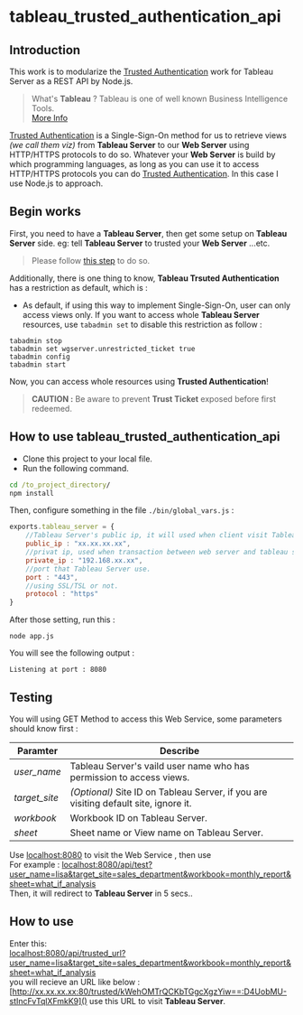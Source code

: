 # tableau_trusted_authentication_api

## Introduction

This work is to modularize the [Trusted Authentication](https://onlinehelp.tableau.com/current/server/en-us/trusted_auth_how.htm) work for Tableau Server as a REST API by Node.js.

>What's **Tableau** ? Tableau is one of well known Business Intelligence Tools.  
[More Info](https://www.tableau.com/)

[Trusted Authentication](https://onlinehelp.tableau.com/current/server/en-us/trusted_auth_how.htm) is a Single-Sign-On method for us to retrieve views *(we call them viz)* from **Tableau Server** to our **Web Server** using HTTP/HTTPS protocols to do so. Whatever your **Web Server** is build by which programming languages, as long as you can use it to access HTTP/HTTPS protocols you can do [Trusted Authentication](https://onlinehelp.tableau.com/current/server/en-us/trusted_auth_how.htm). In this case I use Node.js to approach.

## Begin works

First, you need to have a **Tableau Server**, then get some setup on **Tableau Server** side. eg: tell **Tableau Server** to trusted your **Web Server** ...etc.
> Please follow [this step](https://onlinehelp.tableau.com/current/server/en-us/trusted_auth_trustIP.htm) to do so.

Additionally, there is one thing to know, **Tableau Trsuted Authentication** has a restriction as default, which is :
* As default, if using this way to implement Single-Sign-On, user can only access views only. If you want to access whole **Tableau Server** resources, use ```tabadmin set``` to disable this restriction as follow :
```
tabadmin stop
tabadmin set wgserver.unrestricted_ticket true
tabadmin config
tabadmin start
```
Now, you can access whole resources using **Trusted Authentication**!
>**CAUTION :** Be aware to prevent **Trust Ticket** exposed before first redeemed.

##  How to use **tableau_trusted_authentication_api**

* Clone this project to your local file.
* Run the following command.
```cmd
cd /to_project_directory/
npm install
```
Then, configure something in the file  ```./bin/global_vars.js``` :
```javascript
exports.tableau_server = {
    //Tableau Server's public ip, it will used when client visit Tableau Server. 
    public_ip : "xx.xx.xx.xx",
    //privat ip, used when transaction between web server and tableau server
    private_ip : "192.168.xx.xx",
    //port that Tableau Server use.
    port : "443",
    //using SSL/TSL or not.
    protocol : "https"
}
``` 
After those setting, run this :
```
node app.js
```
You will see the following output :

```
Listening at port : 8080
```

## Testing

You will using GET Method to access this Web Service, some parameters should know first :

Paramter|Describe
-----|-----
*user_name*|Tableau Server's vaild user name who has permission to access views.
*target_site*|*(Optional)* Site ID on Tableau Server, if you are visiting default site, ignore it.
*workbook*|Workbook ID on Tableau Server.
*sheet*| Sheet name or View name on Tableau Server.



Use [localhost:8080](localhost:8080) to visit the Web Service , then use 
<br>For example : [localhost:8080/api/test?user_name=lisa&target_site=sales_department&workbook=monthly_report&sheet=what_if_analysis](localhost:8080/api/test?user_name=lisa&target_site=sales_department&workbook=monthly_report&sheet=what_if_analysis)
<br>Then, it will redirect to **Tableau Server** in 5 secs..

## How to use

Enter this:
<br>[localhost:8080/api/trusted_url?user_name=lisa&target_site=sales_department&workbook=monthly_report&sheet=what_if_analysis](localhost:8080/api/test?user_name=lisa&target_site=sales_department&workbook=monthly_report&sheet=what_if_analysis)
<br> you will recieve an URL like below :[http://xx.xx.xx.xx:80/trusted/kWehOMTrQCKbTGgcXgzYiw==:D4UobMU-stIncFvTqlXFmkK9]()
use this URL to visit **Tableau Server**.